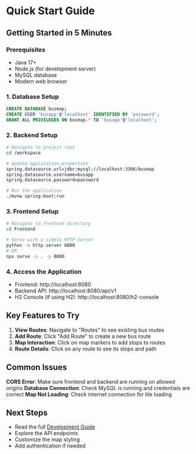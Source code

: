 # Quick Start Guide

## Getting Started in 5 Minutes

### Prerequisites
- Java 17+
- Node.js (for development server)
- MySQL database
- Modern web browser

### 1. Database Setup

```sql
CREATE DATABASE busmap;
CREATE USER 'busapp'@'localhost' IDENTIFIED BY 'password';
GRANT ALL PRIVILEGES ON busmap.* TO 'busapp'@'localhost';
```

### 2. Backend Setup

```bash
# Navigate to project root
cd /workspace

# Update application.properties
spring.datasource.url=jdbc:mysql://localhost:3306/busmap
spring.datasource.username=busapp
spring.datasource.password=password

# Run the application
./mvnw spring-boot:run
```

### 3. Frontend Setup

```bash
# Navigate to frontend directory
cd Frontend

# Serve with a simple HTTP server
python -m http.server 8080
# OR
npx serve -s . -p 8080
```

### 4. Access the Application

- Frontend: http://localhost:8080
- Backend API: http://localhost:8080/api/v1
- H2 Console (if using H2): http://localhost:8080/h2-console

## Key Features to Try

1. **View Routes**: Navigate to "Routes" to see existing bus routes
2. **Add Route**: Click "Add Route" to create a new bus route
3. **Map Interaction**: Click on map markers to add stops to routes
4. **Route Details**: Click on any route to see its stops and path

## Common Issues

**CORS Error**: Make sure frontend and backend are running on allowed origins
**Database Connection**: Check MySQL is running and credentials are correct
**Map Not Loading**: Check internet connection for tile loading

## Next Steps

- Read the full [Development Guide](DEVELOPMENT_GUIDE.md)
- Explore the API endpoints
- Customize the map styling
- Add authentication if needed